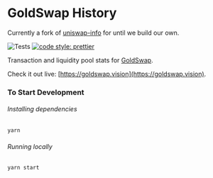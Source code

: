 # GoldSwap History

Currently a fork of [uniswap-info](https://github.com/Uniswap/uniswap-info) for until we build our own.

![Tests](https://github.com/goldswap/goldswap-vision/workflows/Tests/badge.svg)
[![code style: prettier](https://img.shields.io/badge/code_style-prettier-ff69b4.svg?style=flat-square)](https://github.com/prettier/prettier)

Transaction and liquidity pool stats for [GoldSwap](https://goldswap.fgc.exchange).

Check it out live: [https://goldswap.vision](https://goldswap.vision).

### To Start Development

###### Installing dependencies

```bash
yarn
```

###### Running locally

```bash
yarn start
```
